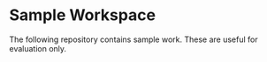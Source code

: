# Sample Workspace

The following repository contains sample work. These are useful for evaluation only.

